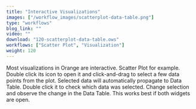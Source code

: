 ```yaml
---
title: "Interactive Visualizations"
images: ["/workflow_images/scatterplot-data-table.png"]
type: "workflows"
blog_link: ""
video: ""
download: "120-scatterplot-data-table.ows"
workflows: ["Scatter Plot", "Visualization"]
weight: 120
---
```


Most visualizations in Orange are interactive. Scatter Plot for example. Double click its icon to open it and click-and-drag to select a few data points from the plot. Selected data will automatically propagate to Data Table. Double click it to check which data was selected. Change selection and observe the change in the Data Table. This works best if both widgets are open.
